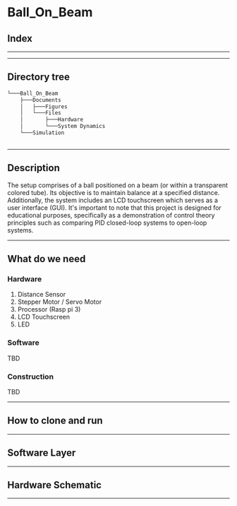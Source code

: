 # Ball_On_Beam


## Index

---------------
--------------------
## Directory tree 
``` bash
└───Ball_On_Beam
    ├───Documents
    │   ├───Figures
    │   └───Files
    │       ├───Hardware
    │       └───System Dynamics
    └───Simulation
    
```

----------------------

## Description
The setup comprises of a ball positioned on a beam (or within a transparent colored tube). Its objective is to maintain balance at a specified distance. Additionally, the system includes an LCD touchscreen which serves as a user interface (GUI). It's important to note that this project is designed for educational purposes, specifically as a demonstration of control theory principles such as comparing PID closed-loop systems to open-loop systems.

-----------------------------------

## What do we need

### Hardware 

1. Distance Sensor 
2. Stepper Motor / Servo Motor
3. Processor (Rasp pi 3)
4. LCD Touchscreen 
5. LED 

### Software

TBD

### Construction 

TBD 


---------------
## How to clone and run



----------------
## Software Layer


-------------
## Hardware Schematic


-----------


